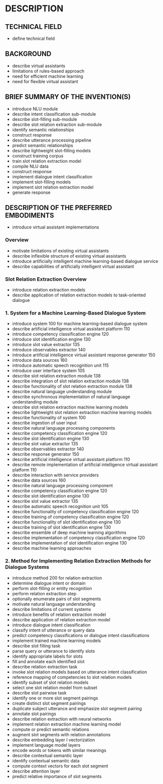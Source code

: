 # DESCRIPTION

## TECHNICAL FIELD

- define technical field

## BACKGROUND

- describe virtual assistants
- limitations of rules-based approach
- need for efficient machine learning
- need for flexible virtual assistant

## BRIEF SUMMARY OF THE INVENTION(S)

- introduce NLU module
- describe intent classification sub-module
- describe slot-filling sub-module
- describe slot relation extraction sub-module
- identify semantic relationships
- construct response
- describe utterance processing pipeline
- predict semantic relationships
- describe lightweight slot-filling models
- construct training corpus
- train slot relation extraction model
- compile NLU data
- construct response
- implement dialogue intent classification
- implement slot-filling models
- implement slot relation extraction model
- generate response

## DESCRIPTION OF THE PREFERRED EMBODIMENTS

- introduce virtual assistant implementations

### Overview

- motivate limitations of existing virtual assistants
- describe inflexible structure of existing virtual assistants
- introduce artificially intelligent machine learning-based dialogue service
- describe capabilities of artificially intelligent virtual assistant

### Slot Relation Extraction Overview

- introduce relation extraction models
- describe application of relation extraction models to task-oriented dialogue

### 1. System for a Machine Learning-Based Dialogue System

- introduce system 100 for machine learning-based dialogue system
- describe artificial intelligence virtual assistant platform 110
- introduce competency classification engine 120
- introduce slot identification engine 130
- introduce slot value extractor 135
- introduce observables extractor 140
- introduce artificial intelligence virtual assistant response generator 150
- introduce data sources 160
- introduce automatic speech recognition unit 115
- introduce user interface system 105
- describe slot relation extraction module 138
- describe integration of slot relation extraction module 138
- describe functionality of slot relation extraction module 138
- describe natural language understanding module
- describe synchronous implementation of natural language understanding module
- describe slot relation extraction machine learning models
- describe lightweight slot relation extraction machine learning models
- describe functionality of system 100
- describe ingestion of user input
- describe natural language processing components
- describe competency classification engine 120
- describe slot identification engine 130
- describe slot value extractor 135
- describe observables extractor 140
- describe response generator 150
- describe artificial intelligence virtual assistant platform 110
- describe remote implementation of artificial intelligence virtual assistant platform 110
- describe interaction with service providers
- describe data sources 160
- describe natural language processing component
- describe competency classification engine 120
- describe slot identification engine 130
- describe slot value extractor 135
- describe automatic speech recognition unit 105
- describe functionality of competency classification engine 120
- describe training of competency classification engine 120
- describe functionality of slot identification engine 130
- describe training of slot identification engine 130
- describe ensemble of deep machine learning algorithms
- describe implementation of competency classification engine 120
- describe implementation of slot identification engine 130
- describe machine learning approaches

### 2. Method for Implementing Relation Extraction Methods for Dialogue Systems

- introduce method 200 for relation extraction
- determine dialogue intent or domain
- perform slot-filling or entity recognition
- perform relation extraction step
- optionally enumerate pairs of slot segments
- motivate natural language understanding
- describe limitations of current systems
- introduce benefits of relation extraction model
- describe application of relation extraction model
- introduce dialogue intent classification
- classify intent of utterance or query data
- predict competency classifications or dialogue intent classifications
- implement trained machine learning models
- describe slot filling task
- parse query or utterance to identify slots
- identify appropriate labels for slots
- fill and annotate each identified slot
- describe relation extraction task
- invoke slot relation models based on utterance intent classification
- reference mapping of competencies to slot relation models
- identify subset of slot relation models
- select one slot relation model from subset
- describe slot pairwise task
- identify one or more slot segment pairings
- create distinct slot segment pairings
- duplicate subject utterance and emphasize slot segment pairing
- annotate slot pairings
- describe relation extraction with neural networks
- implement relation extraction machine learning model
- compute or predict semantic relations
- augment slot segments with relation annotations
- describe embedding layer I vectorization
- implement language model layers
- encode words or tokens with similar meanings
- describe contextual semantic layer
- identify contextual semantic data
- compute context vectors for each slot segment
- describe attention layer
- predict relative importance of slot segments

